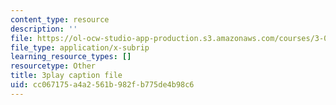 ```yaml
---
content_type: resource
description: ''
file: https://ol-ocw-studio-app-production.s3.amazonaws.com/courses/3-091sc-introduction-to-solid-state-chemistry-fall-2010/cc067175a4a2561b982fb775de4b98c6_rR8ZtI8m0Mo.vtt
file_type: application/x-subrip
learning_resource_types: []
resourcetype: Other
title: 3play caption file
uid: cc067175-a4a2-561b-982f-b775de4b98c6
---
```

